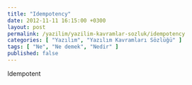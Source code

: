```yaml
---
title: "Idempotency"
date: 2012-11-11 16:15:00 +0300
layout: post
permalink: /yazilim/yazilim-kavramlar-sozluk/idempotency
categories: [ "Yazılım", "Yazılım Kavramları Sözlüğü" ]
tags: [ "Ne", "Ne demek", "Nedir" ]
published: false
---
```


Idempotent
